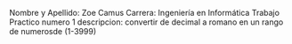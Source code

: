 Nombre y Apellido: Zoe Camus
Carrera: Ingeniería en Informática
Trabajo Practico numero 1
descripcion: convertir de decimal a romano en un rango de numerosde (1-3999)